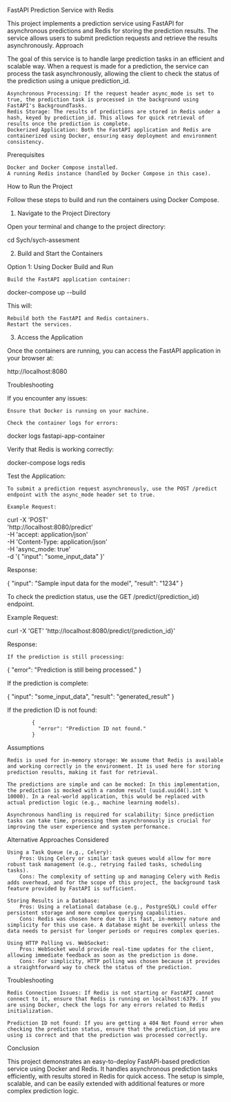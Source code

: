 FastAPI Prediction Service with Redis

This project implements a prediction service using FastAPI for asynchronous predictions and Redis for storing the prediction results. The service allows users to submit prediction requests and retrieve the results asynchronously.
Approach

The goal of this service is to handle large prediction tasks in an efficient and scalable way. When a request is made for a prediction, the service can process the task asynchronously, allowing the client to check the status of the prediction using a unique prediction_id.

    Asynchronous Processing: If the request header async_mode is set to true, the prediction task is processed in the background using FastAPI's BackgroundTasks.
    Redis Storage: The results of predictions are stored in Redis under a hash, keyed by prediction_id. This allows for quick retrieval of results once the prediction is complete.
    Dockerized Application: Both the FastAPI application and Redis are containerized using Docker, ensuring easy deployment and environment consistency.

Prerequisites

    Docker and Docker Compose installed.
    A running Redis instance (handled by Docker Compose in this case).

How to Run the Project

Follow these steps to build and run the containers using Docker Compose.
1. Navigate to the Project Directory

Open your terminal and change to the project directory:

cd Sych/sych-assesment

2. Build and Start the Containers

Option 1: Using Docker Build and Run

    Build the FastAPI application container:

docker-compose up --build

This will:

    Rebuild both the FastAPI and Redis containers.
    Restart the services.

3. Access the Application

Once the containers are running, you can access the FastAPI application in your browser at:

http://localhost:8080

Troubleshooting

If you encounter any issues:

    Ensure that Docker is running on your machine.

    Check the container logs for errors:

docker logs fastapi-app-container

Verify that Redis is working correctly:

docker-compose logs redis

Test the Application:

    To submit a prediction request asynchronously, use the POST /predict endpoint with the async_mode header set to true.

    Example Request:

curl -X 'POST' \
'http://localhost:8080/predict' \
-H 'accept: application/json' \
-H 'Content-Type: application/json' \
-H 'async_mode: true' \
-d '{
  "input": "some_input_data"
}'

Response:

{
  "input": "Sample input data for the model",
  "result": "1234"
}

To check the prediction status, use the GET /predict/{prediction_id} endpoint.

Example Request:

curl -X 'GET' 'http://localhost:8080/predict/{prediction_id}'

Response:

    If the prediction is still processing:

{
  "error": "Prediction is still being processed."
}

If the prediction is complete:

{
  "input": "some_input_data",
  "result": "generated_result"
}

If the prediction ID is not found:

            {
              "error": "Prediction ID not found."
            }

Assumptions

    Redis is used for in-memory storage: We assume that Redis is available and working correctly in the environment. It is used here for storing prediction results, making it fast for retrieval.

    The predictions are simple and can be mocked: In this implementation, the prediction is mocked with a random result (uuid.uuid4().int % 10000). In a real-world application, this would be replaced with actual prediction logic (e.g., machine learning models).

    Asynchronous handling is required for scalability: Since prediction tasks can take time, processing them asynchronously is crucial for improving the user experience and system performance.

Alternative Approaches Considered

    Using a Task Queue (e.g., Celery):
        Pros: Using Celery or similar task queues would allow for more robust task management (e.g., retrying failed tasks, scheduling tasks).
        Cons: The complexity of setting up and managing Celery with Redis adds overhead, and for the scope of this project, the background task feature provided by FastAPI is sufficient.

    Storing Results in a Database:
        Pros: Using a relational database (e.g., PostgreSQL) could offer persistent storage and more complex querying capabilities.
        Cons: Redis was chosen here due to its fast, in-memory nature and simplicity for this use case. A database might be overkill unless the data needs to persist for longer periods or requires complex queries.

    Using HTTP Polling vs. WebSocket:
        Pros: WebSocket would provide real-time updates for the client, allowing immediate feedback as soon as the prediction is done.
        Cons: For simplicity, HTTP polling was chosen because it provides a straightforward way to check the status of the prediction.

Troubleshooting

    Redis Connection Issues: If Redis is not starting or FastAPI cannot connect to it, ensure that Redis is running on localhost:6379. If you are using Docker, check the logs for any errors related to Redis initialization.

    Prediction ID not found: If you are getting a 404 Not Found error when checking the prediction status, ensure that the prediction_id you are using is correct and that the prediction was processed correctly.

Conclusion

This project demonstrates an easy-to-deploy FastAPI-based prediction service using Docker and Redis. It handles asynchronous prediction tasks efficiently, with results stored in Redis for quick access. The setup is simple, scalable, and can be easily extended with additional features or more complex prediction logic.